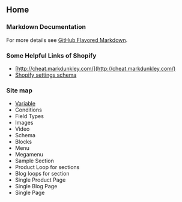 ## Home

### Markdown Documentation
For more details see [GitHub Flavored Markdown](https://guides.github.com/features/mastering-markdown/).

### Some Helpful Links of Shopify
* [http://cheat.markdunkley.com/](http://cheat.markdunkley.com/)
* [Shopify settings schema](https://help.shopify.com/en/themes/development/theme-editor/settings-schema#input-setting-types)

### Site map
* [Variable](https://sazzadh.github.io/shopify-guide/variable.html)
* Conditions
* Field Types
* Images
* Video
* Schema
* Blocks
* Menu
* Megamenu
* Sample Section
* Product Loop for sections
* Blog loops for section
* Single Product Page
* Single Blog Page
* Single Page